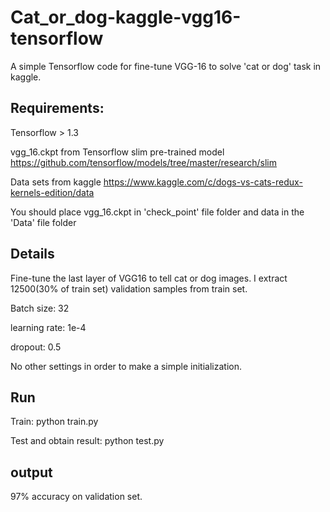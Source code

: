 # Cat_or_dog-kaggle-vgg16-tensorflow
A simple Tensorflow code for fine-tune VGG-16 to solve 'cat or dog' task in kaggle.

## Requirements:

Tensorflow > 1.3

vgg_16.ckpt from Tensorflow slim pre-trained model https://github.com/tensorflow/models/tree/master/research/slim

Data sets from kaggle https://www.kaggle.com/c/dogs-vs-cats-redux-kernels-edition/data

You should place vgg_16.ckpt in 'check_point' file folder and data in the 'Data' file folder

## Details

Fine-tune the last layer of VGG16 to tell cat or dog images. I extract 12500(30% of train set) validation samples from train set. 

Batch size: 32

learning rate: 1e-4

dropout: 0.5

No other settings in order to make a simple initialization.

## Run

Train: python train.py

Test and obtain result: python test.py

## output

97% accuracy on validation set.
